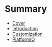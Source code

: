 # Summary

* [Cover](README.md)
* [Introduction](documentation/Introduction.md)
* [Customization](documentation/Customization.md)
* [PlatformIO](documentation/PlatformIo.md)

